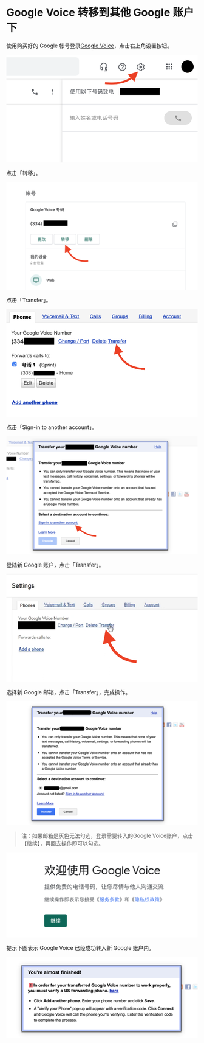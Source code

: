 # Google Voice 转移到其他 Google 账户下

使用购买好的 Google 帐号登录[Google Voice](https://voice.google.com/u/0/messages)，点击右上角设置按钮。

![](pic/01.png)

点击「转移」。

![](pic/02.png)


点击「Transfer」。


![](pic/03.png)


点击「Sign-in to another account」。



![](pic/04.png)



登陆新 Google 账户，点击「Transfer」。



![](pic/06.png)



选择新 Google 邮箱，点击「Transfer」，完成操作。

![](pic/07.png)

> 注：如果邮箱是灰色无法勾选，登录需要转入的Google Voice账户，点击【继续】，再回去操作即可以勾选。

![](pic/09.jpg)

提示下图表示 Google Voice 已经成功转入新 Google 账户内。

![](pic/08.png)
